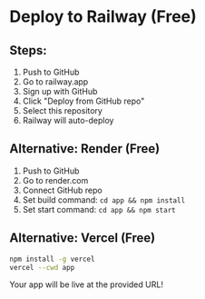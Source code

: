 # Deploy to Railway (Free)

## Steps:
1. Push to GitHub
2. Go to railway.app
3. Sign up with GitHub
4. Click "Deploy from GitHub repo"
5. Select this repository
6. Railway will auto-deploy

## Alternative: Render (Free)
1. Push to GitHub  
2. Go to render.com
3. Connect GitHub repo
4. Set build command: `cd app && npm install`
5. Set start command: `cd app && npm start`

## Alternative: Vercel (Free)
```bash
npm install -g vercel
vercel --cwd app
```

Your app will be live at the provided URL!
